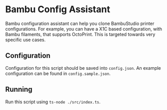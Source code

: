 # Bambu Config Assistant

Bambu configuration assistant can help you clone BambuStudio printer configurations. For example, you can have a X1C based configuration, with Bambu filaments, that supports OctoPrint. This is targeted towards very specific use cases.

## Configuration

Configuration for this script should be saved into `config.json`. An example configuration can be found in `config.sample.json`.

## Running

Run this script using `ts-node ./src/index.ts`.
